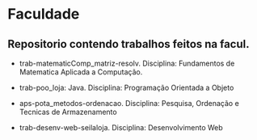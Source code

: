 # Faculdade
## Repositorio contendo trabalhos feitos na facul.

* trab-matematicComp_matriz-resolv. Disciplina: Fundamentos de Matematica Aplicada a Computação.

* trab-poo_loja: Java. Disciplina: Programação Orientada a Objeto

* aps-pota_metodos-ordenacao. Disciplina: Pesquisa, Ordenação e Tecnicas de Armazenamento

* trab-desenv-web-seilaloja. Disciplina: Desenvolvimento Web